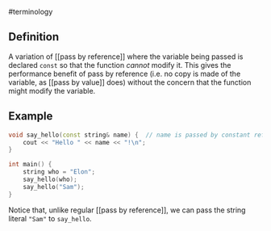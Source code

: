 #terminology

## Definition
A variation of [[pass by reference]] where the variable being passed is declared `const` so that the function *cannot* modify it. This gives the performance benefit of pass by reference (i.e. no copy is made of the variable, as [[pass by value]] does) without the concern that the function might modify the variable.

## Example
```cpp
void say_hello(const string& name) {  // name is passed by constant reference
	cout << "Hello " << name << "!\n";
}

int main() {
	string who = "Elon";
	say_hello(who);
    say_hello("Sam");
}
```

Notice that, unlike regular [[pass by reference]], we can pass the string literal `"Sam"` to `say_hello`.

